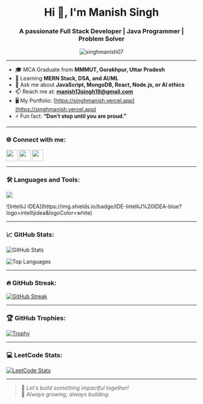<h1 align="center">Hi 👋, I'm Manish Singh</h1>
<h3 align="center">A passionate Full Stack Developer | Java Programmer | Problem Solver</h3>

<p align="center">
  <img src="https://komarev.com/ghpvc/?username=singhmanish07&label=Profile%20views&color=0e75b6&style=flat" alt="singhmanish07" />
</p>

---

- 🎓 MCA Graduate from **MMMUT, Gorakhpur, Uttar Pradesh**
- 🧠 Learning **MERN Stack, DSA, and AI/ML**
- 💬 Ask me about **JavaScript, MongoDB, React, Node.js, or AI ethics**
- 📫 Reach me at: **manish13singh19@gmail.com**
- 🖥️ My Portfolio: [https://singhmanish.vercel.app](https://singhmanish.vercel.app)
- ⚡ Fun fact: **“Don’t stop until you are proud.”**

---

### 🌐 Connect with me:
<p align="left">
  <a href="https://www.linkedin.com/in/singhmanish07" target="blank"><img align="center" src="https://cdn.jsdelivr.net/npm/simple-icons@v3/icons/linkedin.svg" height="30" /></a>
  <a href="https://www.instagram.com/singhmanish07/" target="blank"><img align="center" src="https://cdn.jsdelivr.net/npm/simple-icons@v3/icons/instagram.svg" height="30" /></a>
  <a href="mailto:manish13singh19@gmail.com" target="blank"><img align="center" src="https://cdn.jsdelivr.net/npm/simple-icons@v3/icons/gmail.svg" height="30" /></a>
</p>

---

### 🛠️ Languages and Tools:
<p align="left">
  <img src="https://skillicons.dev/icons?i=java,js,react,nodejs,express,mongodb,tailwind,bootstrap,html,git,github,vercel,vscode,intellijidea" />
</p>
![IntelliJ IDEA](https://img.shields.io/badge/IDE-IntelliJ%20IDEA-blue?logo=intellijidea&logoColor=white)

---

### 📈 GitHub Stats:
![GitHub Stats](https://github-readme-stats.vercel.app/api?username=singhmanish07&show_icons=true&theme=tokyonight)

![Top Languages](https://github-readme-stats.vercel.app/api/top-langs/?username=singhmanish07&layout=compact&theme=tokyonight)

---

### 🔥 GitHub Streak:
[![GitHub Streak](https://streak-stats.demolab.com?user=singhmanish07&theme=tokyonight&hide_border=false)](https://git.io/streak-stats)

---

### 🏆 GitHub Trophies:
[![Trophy](https://github-profile-trophy.vercel.app/?username=singhmanish07&theme=monokai&no-frame=true&column=8)](https://github.com/ryo-ma/github-profile-trophy)

---

### 💻 LeetCode Stats:
[![LeetCode Stats](https://leetcard.jacoblin.cool/singhmanish07?ext=contest&theme=dark)](https://leetcode.com/singhmanish07/)

---

> 🚀 *Let's build something impactful together!*  
> 🌱 *Always growing, always building.*

